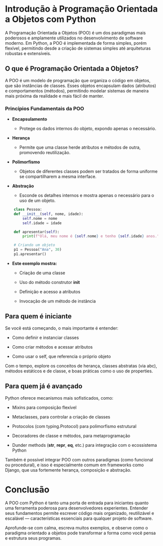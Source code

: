 # Introdução à Programação Orientada a Objetos com Python

A Programação Orientada a Objetos (POO) é um dos paradigmas mais poderosos e amplamente utilizados no desenvolvimento de software moderno. Em Python, a POO é implementada de forma simples, porém flexível, permitindo desde a criação de sistemas simples até arquiteturas robustas e extensíveis.

## O que é Programação Orientada a Objetos?

A POO é um modelo de programação que organiza o código em objetos, que são instâncias de classes. Esses objetos encapsulam dados (atributos) e comportamentos (métodos), permitindo modelar sistemas de maneira mais próxima da realidade e mais fácil de manter.

### Princípios Fundamentais da POO

- **Encapsulamento**
  - Protege os dados internos do objeto, expondo apenas o necessário.

- **Herança**
  - Permite que uma classe herde atributos e métodos de outra, promovendo reutilização.

- **Polimorfismo**
  - Objetos de diferentes classes podem ser tratados de forma uniforme se compartilharem a mesma interface.

- **Abstração**
  - Esconde os detalhes internos e mostra apenas o necessário para o uso de um objeto.

```python
    class Pessoa:
    def __init__(self, nome, idade):
        self.nome = nome
        self.idade = idade

    def apresentar(self):
        print(f"Olá, meu nome é {self.nome} e tenho {self.idade} anos.")

    # Criando um objeto
    p1 = Pessoa("Ana", 30)
    p1.apresentar()
```
- **Este exemplo mostra:**

  - Criação de uma classe

  - Uso do método construtor __init__

  - Definição e acesso a atributos

  - Invocação de um método de instância

## Para quem é iniciante

Se você está começando, o mais importante é entender:

- Como definir e instanciar classes

- Como criar métodos e acessar atributos

- Como usar o self, que referencia o próprio objeto

Com o tempo, explore os conceitos de herança, classes abstratas (via abc), métodos estáticos e de classe, e boas práticas como o uso de properties.

## Para quem já é avançado

Python oferece mecanismos mais sofisticados, como:

- Mixins para composição flexível

- Metaclasses, para controlar a criação de classes

- Protocolos (com typing.Protocol) para polimorfismo estrutural

- Decoradores de classe e métodos, para metaprogramação

- Dunder methods (____str____, ____repr____, ____eq____, etc.) para integração com o ecossistema Python

Também é possível integrar POO com outros paradigmas (como funcional ou procedural), e isso é especialmente comum em frameworks como Django, que usa fortemente herança, composição e abstração.

# Conclusão

A POO com Python é tanto uma porta de entrada para iniciantes quanto uma ferramenta poderosa para desenvolvedores experientes. Entender seus fundamentos permite escrever código mais organizado, reutilizável e escalável — características essenciais para qualquer projeto de software.

Aprofunde-se com calma, escreva muitos exemplos, e observe como o paradigma orientado a objetos pode transformar a forma como você pensa e estrutura seus programas.
